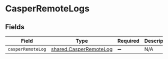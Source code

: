 # CasperRemoteLogs


## Fields

| Field                                                                   | Type                                                                    | Required                                                                | Description                                                             |
| ----------------------------------------------------------------------- | ----------------------------------------------------------------------- | ----------------------------------------------------------------------- | ----------------------------------------------------------------------- |
| `casperRemoteLog`                                                       | [shared.CasperRemoteLog](../../../sdk/models/shared/casperremotelog.md) | :heavy_minus_sign:                                                      | N/A                                                                     |